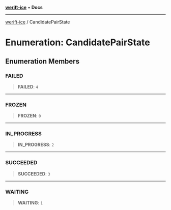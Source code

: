 [**werift-ice**](../README.md) • **Docs**

***

[werift-ice](../globals.md) / CandidatePairState

# Enumeration: CandidatePairState

## Enumeration Members

### FAILED

> **FAILED**: `4`

***

### FROZEN

> **FROZEN**: `0`

***

### IN\_PROGRESS

> **IN\_PROGRESS**: `2`

***

### SUCCEEDED

> **SUCCEEDED**: `3`

***

### WAITING

> **WAITING**: `1`
